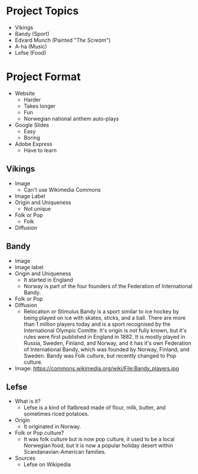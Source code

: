 # Project Topics
- Vikings
- Bandy (Sport)
- Edvard Munch (Painted "*The Scream*")
- A-ha (Music)
- Lefse (Food)

# Project Format
- Website 
  - Harder
  - Takes longer
  - Fun
  - Norwegian national anthem auto-plays
- Google Slides
  - Easy
  - Boring
- Adobe Express
  - Have to learn


## Vikings
- Image
  - Can't use Wikimedia Commons
- Image Label
- Origin and Uniqueness
  - Not unique
- Folk or Pop
  - Folk
- Diffusion


## Bandy
- Image
- Image label
- Origin and Uniqueness
  - It started in England
  - Norway is part of the four founders of the Federation of International Bandy.
- Folk or Pop
- Diffusion
  - Relocation or Stimulus
Bandy is a sport similar to ice hockey by being played on ice with skates, sticks, and a ball. There are more than 1 million players today and is a sport recognised by the International Olympic Comitte. It's origin is not fully known, but it's rules were first published in England in 1882. It is mostly played in Russia, Sweden, Finland, and Norway, and it has it's own Federation of International Bandy, which was founded by Norway, Finland, and Sweden. Bandy was Folk culture, but recently changed to Pop culture.
- Image: https://commons.wikimedia.org/wiki/File:Bandy_players.jpg
## Lefse
- What is it?
  - Lefse is a kind of flatbread made of flour, milk, butter, and sometimes riced potatoes.
- Origin
  - It originated in Norway. 
- Folk or Pop culture?
  - It was folk culture but is now pop culture, it used to be a local Norwegian food, but it is now a popular holiday desert within Scandanavian-American families.
- Sources
  - Lefse on Wikipedia


